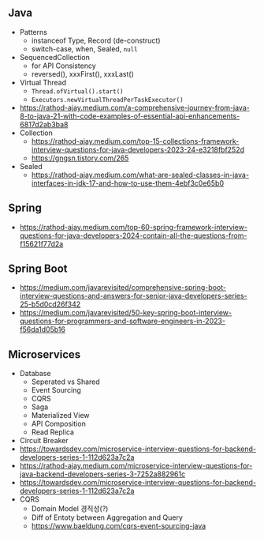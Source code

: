 ## Java
- Patterns
	- instanceof Type, Record (de-construct)
	- switch-case, when, Sealed, `null`
- SequencedCollection
	- for API Consistency
	- reversed(), xxxFirst(), xxxLast()
- Virtual Thread
	- `Thread.ofVirtual().start()`
	- `Executors.newVirtualThreadPerTaskExecutor()`
- https://rathod-ajay.medium.com/a-comprehensive-journey-from-java-8-to-java-21-with-code-examples-of-essential-api-enhancements-6817d2ab3ba8
- Collection
	- https://rathod-ajay.medium.com/top-15-collections-framework-interview-questions-for-java-developers-2023-24-e3218fbf252d
	- https://gngsn.tistory.com/265
- Sealed
	- https://rathod-ajay.medium.com/what-are-sealed-classes-in-java-interfaces-in-jdk-17-and-how-to-use-them-4ebf3c0e65b0
## Spring
- https://rathod-ajay.medium.com/top-60-spring-framework-interview-questions-for-java-developers-2024-contain-all-the-questions-from-f15621f77d2a
## Spring Boot
- https://medium.com/javarevisited/comprehensive-spring-boot-interview-questions-and-answers-for-senior-java-developers-series-25-b5d0cd26f342
- https://medium.com/javarevisited/50-key-spring-boot-interview-questions-for-programmers-and-software-engineers-in-2023-f56da1d05b16
## Microservices
- Database
	- Seperated vs Shared
	- Event Sourcing
	- CQRS
	- Saga
	- Materialized View
	- API Composition
	- Read Replica
- Circuit Breaker
- https://towardsdev.com/microservice-interview-questions-for-backend-developers-series-1-112d623a7c2a
- https://rathod-ajay.medium.com/microservice-interview-questions-for-java-backend-developers-series-3-7252a882961c
- https://towardsdev.com/microservice-interview-questions-for-backend-developers-series-1-112d623a7c2a
- CQRS
	- Domain Model 경직성(?)
	- Diff of Entoty between Aggregation and Query
	- https://www.baeldung.com/cqrs-event-sourcing-java
